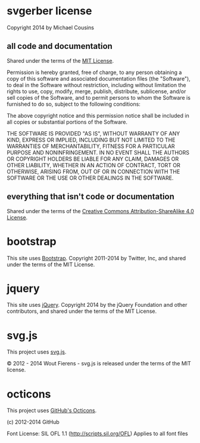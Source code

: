 # svgerber license
Copyright 2014 by Michael Cousins

## all code and documentation
Shared under the terms of the [MIT License](http://opensource.org/licenses/MIT).

Permission is hereby granted, free of charge, to any person obtaining a copy
of this software and associated documentation files (the "Software"), to deal
in the Software without restriction, including without limitation the rights
to use, copy, modify, merge, publish, distribute, sublicense, and/or sell
copies of the Software, and to permit persons to whom the Software is
furnished to do so, subject to the following conditions:

The above copyright notice and this permission notice shall be included in
all copies or substantial portions of the Software.

THE SOFTWARE IS PROVIDED "AS IS", WITHOUT WARRANTY OF ANY KIND, EXPRESS OR
IMPLIED, INCLUDING BUT NOT LIMITED TO THE WARRANTIES OF MERCHANTABILITY,
FITNESS FOR A PARTICULAR PURPOSE AND NONINFRINGEMENT. IN NO EVENT SHALL THE
AUTHORS OR COPYRIGHT HOLDERS BE LIABLE FOR ANY CLAIM, DAMAGES OR OTHER
LIABILITY, WHETHER IN AN ACTION OF CONTRACT, TORT OR OTHERWISE, ARISING FROM,
OUT OF OR IN CONNECTION WITH THE SOFTWARE OR THE USE OR OTHER DEALINGS IN
THE SOFTWARE.

## everything that isn't code or documentation
Shared under the terms of the [Creative Commons Attribution-ShareAlike 4.0 License](https://creativecommons.org/licenses/by-sa/4.0/).

# bootstrap
This site uses [Bootstrap](http://getbootstrap.com). Copyright 2011-2014 by Twitter, Inc, and shared under the terms of the MIT License.

# jquery
This site uses [jQuery](http://jquery.com/). Copyright 2014 by the jQuery Foundation and other contributors, and shared under the terms of the MIT License.

# svg.js
This project uses [svg.js](http://www.svgjs.com/).

© 2012 - 2014 Wout Fierens - svg.js is released under the terms of the MIT license.

# octicons
This project uses [GitHub's Octicons](http://octicons.github.com/).

(c) 2012-2014 GitHub

Font License: SIL OFL 1.1 (http://scripts.sil.org/OFL)
Applies to all font files
